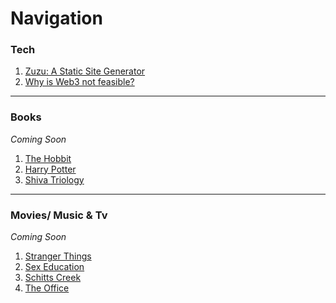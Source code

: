 
# Navigation

### Tech

1. [Zuzu: A Static Site Generator](./zuzu.html)
1. [Why is Web3 not feasible?](./InfeasibleWeb3.html)

---
### Books

*Coming Soon*

1. [The Hobbit](http://anubhavp.me)
1. [Harry Potter](http://anubhavp.me)
1. [Shiva Triology](http://anubhavp.me)

---
### Movies/ Music & Tv

*Coming Soon*

1. [Stranger Things](http://anubhavp.me)
1. [Sex Education](http://anubhavp.me)
1. [Schitts Creek](http://anubhavp.me)
1. [The Office](http://anubhavp.me)